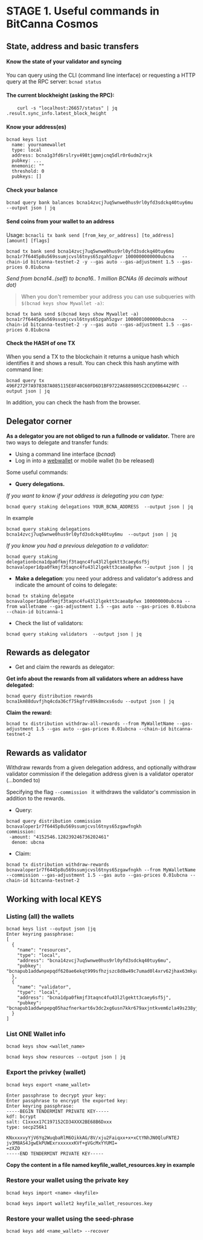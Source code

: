 # STAGE 1. Useful commands in BitCanna Cosmos

## State, address and basic transfers
#### Know the state of your validator and syncing
You can query using the CLI (command line interface) or requesting a HTTP query at the RPC server:
    ```
    bcnad status
    ```

#### The current blockheight (asking the RPC):
```
    curl -s "localhost:26657/status" | jq .result.sync_info.latest_block_height
``` 
#### Know your address(es)
```
bcnad keys list
  name: yournamewallet
  type: local
  address: bcna1g3fd6rslryv498tjqmmjcnq5dlr0r6udm2rxjk
  pubkey: ...
  mnemonic: ""
  threshold: 0
  pubkeys: []
  ```
#### Check your balance
```
bcnad query bank balances bcna14zvcj7uq5wnwe0hus9rl0yfd3sdckq40tuy6mu --output json | jq
```

#### Send coins from your wallet to an address
Usage:
`bcnacli tx bank send [from_key_or_address] [to_address] [amount] [flags]`
```
bcnad tx bank send bcna14zvcj7uq5wnwe0hus9rl0yfd3sdckq40tuy6mu bcna1r7f6445p8u569ssumjcvsl6tnys65zgah5zgvr 1000000000000ubcna   --chain-id bitcanna-testnet-2 -y --gas auto --gas-adjustment 1.5 --gas-prices 0.01ubcna
```
*Send from bcna14..(self) to bcna16.. 1 million BCNAs (6 decimals without dot)*

> When you don't remember your address you can use subqueries with `$(bcnad keys show Mywallet -a)`:
```
bcnad tx bank send $(bcnad keys show Mywallet -a) bcna1r7f6445p8u569ssumjcvsl6tnys65zgah5zgvr 1000001000000ubcna   --chain-id bitcanna-testnet-2 -y --gas auto --gas-adjustment 1.5 --gas-prices 0.01ubcna
```

#### Check the HASH of one TX

When you send a TX to the blockchain it returns a unique hash which identifies it and shows a result. You can check this hash anytime with command line:
```
bcnad query tx 496F272F7A978387A085115E8F48C60FD6D1BF9722A6889805C2CED0B64429FC --output json | jq
```
In addition, you can check the hash from the browser.

## Delegator corner
**As a delegator you are not obliged to run a fullnode or validator.**
There are two ways to delegate and transfer funds:
* Using a command line interface (*bcnad*)
* Log in into a [webwallet](https://testnet-wallet.bitcanna.io/) or mobile wallet (to be released)

Some useful commands:

* **Query delegations.**

*If you want to know if your address is delegating you can type:*

`bcnad query staking delegations YOUR_BCNA_ADDRESS  --output json | jq`

In example

```bcnad query staking delegations bcna14zvcj7uq5wnwe0hus9rl0yfd3sdckq40tuy6mu  --output json | jq```

*If you know you had a previous delegation to a validator:*

```
bcnad query staking delegationbcna1dpa0fkmjf3taqnc4fu43l2lgektt3caey6sf5j bcnavaloper1dpa0fkmjf3taqnc4fu43l2lgektt3caea8pfwx --output json | jq
```

* **Make a delegation**: you need your address and validator's address and indicate the amount of coins to delegate:

```
bcnad tx staking delegate  bcnavaloper1dpa0fkmjf3taqnc4fu43l2lgektt3caea8pfwx 100000000ubcna --from walletname --gas-adjustment 1.5 --gas auto --gas-prices 0.01ubcna --chain-id bitcanna-1
```

* Check the list of validators: 

`bcnad query staking validators  --output json | jq`

## Rewards as delegator

* Get and claim the rewards as delegator:

**Get info about the rewards from all validators where an address have delegated:**

```
bcnad query distribution rewards bcna1km88duvfjhq4cda36cf75kgfrv89k8mcxs6sdu --output json | jq
```

**Claim the reward:**

```
bcnad tx distribution withdraw-all-rewards --from MyWalletName --gas-adjustment 1.5 --gas auto --gas-prices 0.01ubcna --chain-id bitcanna-testnet-2
```
## Rewards as validator
Withdraw rewards from a given delegation address,
and optionally withdraw validator commission if the delegation address given is a validator operator (...bonded to)

Specifying the flag `--commission ` it withdraws the validator's commission in addition to the rewards.

* Query: 
```
bcnad query distribution commission bcnavaloper1r7f6445p8u569ssumjcvsl6tnys65zgawfngkh 
commission:
 -amount: "4152546.128239246736202461"
  denom: ubcna
```

* Claim:
```
bcnad tx distribution withdraw-rewards bcnavaloper1r7f6445p8u569ssumjcvsl6tnys65zgawfngkh --from MyWalletName --commission --gas-adjustment 1.5 --gas auto --gas-prices 0.01ubcna --chain-id bitcanna-testnet-2
```

## Working with local KEYS
### Listing (all) the wallets

``` 
bcnad keys list --output json |jq
Enter keyring passphrase:
[
  {
    "name": "resources",
    "type": "local",
    "address": "bcna14zvcj7uq5wnwe0hus9rl0yfd3sdckq40tuy6mu",
    "pubkey": "bcnapub1addwnpepqdf620ae6ekqt999sfhzjszc8d8w49c7umad0l4xrv62jhax63mkyazd8z5"
  },
  {
    "name": "validator",
    "type": "local",
    "address": "bcna1dpa0fkmjf3taqnc4fu43l2lgektt3caey6sf5j",
    "pubkey": "bcnapub1addwnpepq05hazfnerkart6v3dc2xg6usn7kkr679axjntkvem6zla49s238yj765ku"
  }
]
```
### List ONE Wallet info
`bcnad keys show <wallet_name>`

`bcnad keys show resources --output json | jq`

### Export the  privkey (wallet) 
`bcnad keys export <name_wallet>`

```bcnad keys export resources
Enter passphrase to decrypt your key:
Enter passphrase to encrypt the exported key:
Enter keyring passphrase:
-----BEGIN TENDERMINT PRIVATE KEY-----
kdf: bcrypt
salt: C1xxxx17C197152CD34XXX2BE68B6Dxxx
type: secp256k1

KNxxxxvyYjV6Yq2WuqbaRlM6OikkAG/8V/xju2Faiqxx+x+xCtYNhJN0QluFNTEJ
jv3M8AS4JgwEkPUWExrxxxxxxKVf+gVGcMxYYUMI=
=zXZO
-----END TENDERMINT PRIVATE KEY-----
```
 **Copy the content in a file named __keyfile_wallet_resources.key__ in example**

### Restore your wallet using the private key
`bcnad keys import <name> <keyfile>`

```
bcnad keys import wallet2 keyfile_wallet_resources.key
```

### Restore your wallet using the seed-phrase
```bcnad keys add <name_wallet> --recover ```
